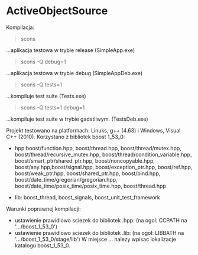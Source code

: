 ActiveObjectSource
==================
Kompilacja:

>scons

...aplikacja testowa w trybie release (SimpleApp.exe)

>scons -Q debug=1

...aplikacja testowa w trybie debug (SimpleAppDeb.exe)

>scons -Q tests=1

...kompiluje test suite (Tests.exe)

>scons -Q tests=1 debug=1

...kompiluje test suite w trybie gadatliwym. (TestsDeb.exe)

Projekt testowano na platformach: Linuks, g++ (4.63) i Windows, Visual C++ (2010). Korzystano 
z bibliotek boost 1_53_0:
- hpp:boost/function.hpp, boost/thread.hpp, boost/thread/mutex.hpp, boost/thread/recursive_mutex.hpp, 
  boost/thread/condition_variable.hpp, boost/smart_ptr/shared_ptr.hpp, boost/noncopyable.hpp, 
  boost/any.hpp,boost/signal.hpp, boost/exception_ptr.hpp, boost/ref.hpp, boost/weak_ptr.hpp,
  boost/shared_ptr.hpp, boost/bind.hpp, boost/date_time/gregorian/gregorian.hpp,
  boost/date_time/posix_time/posix_time.hpp, boost/thread.hpp
  
- lib: boost_thread, boost_signals, boost_unit_test_framework

Warunki poprawnej kompilacji:
- ustawienie prawidlowo sciezek do bibliotek .hpp: (na ogol: CCPATH na '.../boost_1_53_0')
- ustawienie prawidlowo sciezek do bibliotek .lib: (na ogol: LIBBATH na '.../boost_1_53_0/stage/lib')
W miejsce ... nalezy wpisac lokalizacje katalogu boost_1_53_0.
